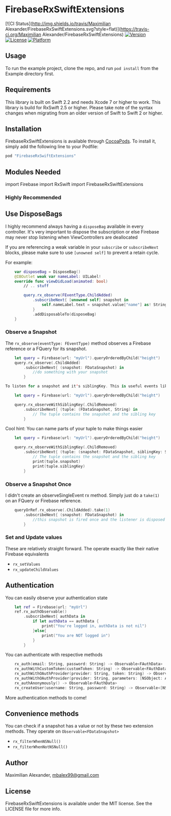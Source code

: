 # FirebaseRxSwiftExtensions

[![CI Status](http://img.shields.io/travis/Maximilian Alexander/FirebaseRxSwiftExtensions.svg?style=flat)](https://travis-ci.org/Maximilian Alexander/FirebaseRxSwiftExtensions)
[![Version](https://img.shields.io/cocoapods/v/FirebaseRxSwiftExtensions.svg?style=flat)](http://cocoapods.org/pods/FirebaseRxSwiftExtensions)
[![License](https://img.shields.io/cocoapods/l/FirebaseRxSwiftExtensions.svg?style=flat)](http://cocoapods.org/pods/FirebaseRxSwiftExtensions)
[![Platform](https://img.shields.io/cocoapods/p/FirebaseRxSwiftExtensions.svg?style=flat)](http://cocoapods.org/pods/FirebaseRxSwiftExtensions)

## Usage

To run the example project, clone the repo, and run `pod install` from the Example directory first.

## Requirements

This library is built on Swift 2.2 and needs Xcode 7 or higher to work.
This library is build for RxSwift 2.5 or higher. Please take note of the syntax changes when migrating from an
older version of Swift to Swift 2 or higher.

## Installation

FirebaseRxSwiftExtensions is available through [CocoaPods](http://cocoapods.org). To install
it, simply add the following line to your Podfile:

```ruby
pod "FirebaseRxSwiftExtensions"
```

## Modules Needed

import Firebase
import RxSwift
import FirebaseRxSwiftExtensions

### Highly Recommended

## Use DisposeBags
I highly recommend always having a `disposeBag` available in every controller.
It's very important to dispose the subscription or else Firebase may never stop listening when ViewControllers are deallocated

If you are referencing a weak variable in your `subscribe` or `subscribeNext` blocks, please make sure to use `[unowned self]` to prevent
a retain cycle.

For example:

```swift
    var disposeBag = DisposeBag()
    @IBOutlet weak var nameLabel: UILabel!
    override func viewDidLoad(animated: bool)
        // .. stuff

        query.rx_observe(FEventType.ChildAdded)
            .subscribeNext{ [unowned self] snapshot in
                self.nameLabel.text = snapshot.value["name"] as! String
            }
            .addDisposableTo(disposeBag)
    }
```

### Observe a Snapshot

The `rx_observe(eventType: FEventType)` method observes a Firebase reference or a FQuery for its snapshot.

```swift
    let query = Firebase(url: "myUrl").queryOrderedByChild("height")
    query.rx_observe(.ChildAdded)
        .subscribeNext{ (snapshot: FDataSnapshot) in
            //do something with your snapshot
        }

To listen for a snapshot and it's siblingKey. This is useful events like FEventType.ChildMoved and FEventType.ChildChanged

    let query = Firebase(url: "myUrl").queryOrderedByChild("height")

    query.rx_observeWithSiblingKey(.ChildRemoved)
        .subscribeNext{ (tuple: (FDataSnapshot, String) in
            // The tuple contains the snapshot and the sibling key
        }
```

Cool hint: You can name parts of your tuple to make things easier

```swift
    let query = Firebase(url: "myUrl").queryOrderedByChild("height")

    query.rx_observeWithSiblingKey(.ChildRemoved)
        .subscribeNext{ (tuple: (snapshot: FDataSnapshot, siblingKey: String) in
            // The tuple contains the snapshot and the sibling key
            print(tuple.snapshot)
            print(tuple.siblingKey)
        }
```


### Observe a Snapshot Once

I didn't create an observeSingleEvent rx method. Simply just do a `take(1)` on an FQuery or Firebase reference.

```swift
    queryOrRef.rx_observe(.ChildAdded).take(1)
        .subscribeNext{ (snapshot: FDataSnapshot) in
            //this snapshot is fired once and the listener is disposed of as soon as it fires just once.
        }
```

### Set and Update values

These are relatively straight forward. The operate exactly like their native Firebase equivalents

- `rx_setValues`
- `rx_updateChildValues`

## Authentication

You can easily observe your authentication state

```swift
    let ref = Firebase(url: "myUrl")
    ref.rx_authObservable()
        .subscribeNext{ authData in
            if let authData == authData {
                print("You're logged in, authData is not nil")
            }else{
                print("You are NOT logged in")
            }
        }
```

You can authenticate with respective methods

```swift
    rx_auth(email: String, password: String) -> Observable<FAuthData>
    rx_authWithCustomToken(customToken: String) -> Observable<FAuthData>
    rx_authWithOAuthProvider(provider: String, token: String) -> Observable<FAuthData>
    rx_authWithOAuthProvider(provider: String, parameters: [NSObject: AnyObject]) -> Observable<FAuthData>
    rx_authAnonymously() -> Observable<FAuthData>
    rx_createUser(username: String, password: String) -> Observable<[NSObject: AnyObject]>
```

More authentication methods to come!

## Convenience methods

You can check if a snapshot has a value or not by these two extension methods. They operate on `Observable<FDataSnapshot>`

- `rx_filterWhenNSNull()`
- `rx_filterWhenNotNSNull()`

## Author

Maximilian Alexander, mbalex99@gmail.com

## License

FirebaseRxSwiftExtensions is available under the MIT license. See the LICENSE file for more info.

